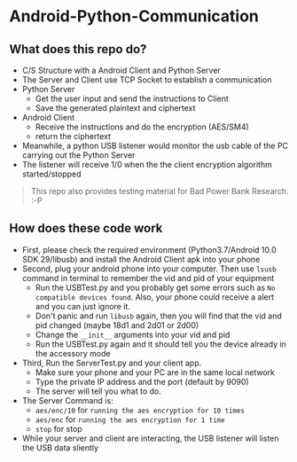 # Android-Python-Communication

## What does this repo do?

- C/S Structure with a Android Client and Python Server
- The Server and Client use TCP Socket to establish a communication
- Python Server
  - Get the user input and send the instructions to Client
  - Save the generated plaintext and ciphertext
- Android Client
  - Receive the instructions and do the encryption (AES/SM4)
  - return the ciphertext
- Meanwhile, a python USB listener would monitor the usb cable of the PC carrying out the Python Server
- The listener will receive 1/0 when the the client encryption algorithm started/stopped

> This repo also provides testing material for Bad Power Bank Research. :-P
  
## How does these code work
- First, please check the required environment (Python3.7/Android 10.0 SDK 29/libusb) and install the Android Client apk into your phone
- Second, plug your android phone into your computer. Then use `lsusb` command in terminal to remember the vid and pid of your equipment
  - Run the USBTest.py and you probably get some errors such as `No compatible devices found`. Also, your phone could receive a alert and you can just ignore it. 
  - Don't panic and run `libusb` again, then you will find that the vid and pid changed (maybe 18d1 and 2d01 or 2d00)
  - Change the `__init__` arguments into your vid and pid
  - Run the USBTest.py again and it should tell you the device already in the accessory mode
- Third, Run the ServerTest.py and your client app.
  - Make sure your phone and your PC are in the same local network
  - Type the private IP address and the port (default by 9090)
  - The server will tell you what to do.
- The Server Command is:
  - `aes/enc/10` for `running the aes encryption for 10 times`
  - `aes/enc` for `running the aes encryption for 1 time`
  - `stop` for stop
- While your server and client are interacting, the USB listener will listen the USB data sliently
 
